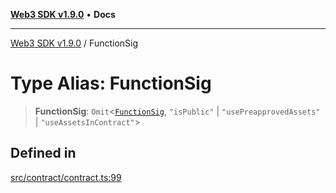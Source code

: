 [**Web3 SDK v1.9.0**](../README.md) • **Docs**

***

[Web3 SDK v1.9.0](../globals.md) / FunctionSig

# Type Alias: FunctionSig

> **FunctionSig**: `Omit`\<[`FunctionSig`](../namespaces/node/interfaces/FunctionSig.md), `"isPublic"` \| `"usePreapprovedAssets"` \| `"useAssetsInContract"`\>

## Defined in

[src/contract/contract.ts:99](https://github.com/Mystic-Nayy/alephium-web3/blob/ee41f5e0e7d7fb0b155fe62f05b2ac03772895ca/packages/web3/src/contract/contract.ts#L99)
